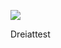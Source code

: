 <a href="https://codeclimate.com/repos/6037df8d1f799401a100ee8c/maintainability"><img src="https://api.codeclimate.com/v1/badges/1da7383a198367950d32/maintainability" /></a>

Dreiattest
